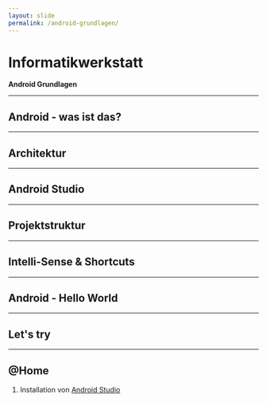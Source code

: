 ```yaml
---
layout: slide
permalink: /android-grundlagen/
---
```


# Informatikwerkstatt
__Android Grundlagen__

---

## Android - was ist das?

---

## Architektur

---

## Android Studio

---

## Projektstruktur

---

## Intelli-Sense & Shortcuts

---

## Android - Hello World

---

## Let's try

---

## @Home

1. Installation von [Android Studio](https://developer.android.com/studio/)

